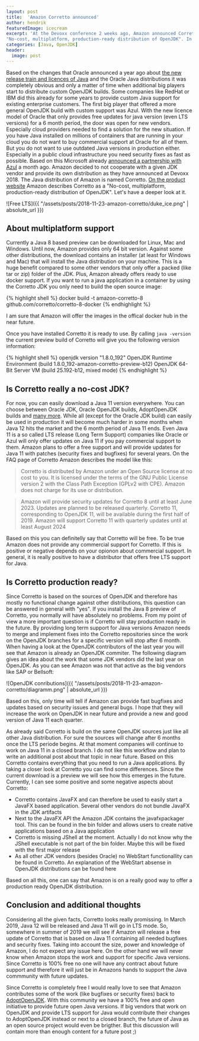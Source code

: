 ```yaml
---
layout: post
title:  'Amazon Corretto announced'
author: hendrik
featuredImage: icecream
excerpt: 'At the Devoxx conference 2 weeks ago, Amazon announced Corretto as a new player in the OpenJDK market. Next to companies like SAP, Oracle or Bellsoft, the cloud computing company now provides a custom OpenJDK build. On the website Amazon Corretto is described as 
"No-cost, multiplatform, production-ready distribution of OpenJDK". In this post I will have a deeper look at Corretto and explain why Amazon did this move.'
categories: [Java, OpenJDK]
header:
  image: post
---
```


Based on the changes that Oracle announced a year ago about [the new release train and licences of Java](/java/2018/06/25/java-releases.html) and the Oracle Java distributions it was completely obvious and only a matter of time 
when additional big players start to distribute custom OpenJDK builds. Some companies like RedHat or IBM did this already for some years to provide custom Java support 
for existing enterprise customers. The first big player that offered a more general OpenJDK build with custom support was Azul. With the new licence model of Oracle that 
only provides free updates for java version (even LTS versions) for a 6 month period, the door was open for new vendors. Especially cloud providers needed to find a 
solution for the new situation. If you have Java installed on millions of containers that are running in your cloud you do not want to buy commercial support at Oracle 
for all of them. But you do not want to use outdated Java versions in production either. Especially in a public cloud infrastructure you need security fixes as fast 
as possible. Based on this Microsoft already [announced a partnership with Azul](https://azure.microsoft.com/en-us/blog/microsoft-and-azul-systems-bring-free-java-lts-support-to-azure/) a month ago. Amazon decided to not cooperate with a given JDK vendor and provide its 
own distribution as they have announced at Devoxx 2018. The Java distribution of Amazon is named Corretto. [On the product website](https://aws.amazon.com/de/corretto/) Amazon describes Corretto as a "No-cost, multiplatform, production-ready distribution of OpenJDK". Let's have a deeper look at it.

![Free LTS]({{ "/assets/posts/2018-11-23-amazon-corretto/duke_ice.png" | absolute_url }})

## About multiplatform support

Currently a Java 8 based preview can be downloaded for Linux, Mac and Windows. Until now, Amazon provides only 64 bit version. Against some other distributions, the download 
contains an installer (at least for Windows and Mac) that will install the Java distribution on your machine. This is a huge benefit compared to some other vendors that 
only offer a packed (like tar or zip) folder of the JDK. Plus, Amazon already offers ready to use docker support. If you want to run a java application in a container by using the Corretto JDK you only need to build the open source image:

{% highlight shell %}
docker build -t amazon-corretto-8 github.com/corretto/corretto-8-docker
{% endhighlight %}

I am sure that Amazon will offer the images in the offical docker hub in the near future.

Once you have installed Corretto it is ready to use. By calling `java -version` the current preview build of Corretto will give you the following version information:

{% highlight shell %}
openjdk version "1.8.0_192"
OpenJDK Runtime Environment (build 1.8.0_192-amazon-corretto-preview-b12)
OpenJDK 64-Bit Server VM (build 25.192-b12, mixed mode)
{% endhighlight %}

## Is Corretto really a no-cost JDK?

For now, you can easily download a Java 11 version everywhere. You can choose between Oracle JDK, Oracle OpenJDK builds, AdoptOpenJDK builds and [many more](/jdks/). 
While all (except for the Oracle JDK build) can easily be used in production it will become much harder in some months when Java 12 hits the market and the 6 month period 
of Java 11 ends. Even Java 11 is a so called LTS release (Long Term Support) companies like Oracle or Azul will only offer updates on Java 11 if you pay 
commercial support to them. Amazon plans to offer a free support and will provide updates for Java 11 with patches (security fixes and bugfixes) for 
several years. On the FAQ page of Corretto Amazon describes the model like this:

> Corretto is distributed by Amazon under an Open Source license at no cost to you. It is licensed under the terms of the GNU 
> Public License version 2 with the Class Path Exception (GPLv2 with CPE). Amazon does not charge for its use or distribution.

> Amazon will provide security updates for Corretto 8 until at least June 2023. Updates are planned to be released quarterly.
> Corretto 11, corresponding to OpenJDK 11, will be available during the first half of 2019. Amazon will support Corretto 11 with quarterly updates until at least August 2024

Based on this you can definitelly say that Corretto will be free. To be true Amazon does not provide any commercial support for Corretto.
If this is positive or negative depends on your opionon about commercial support. In general, it is really positive to have a distributor that offers free LTS support for Java.

## Is Corretto production ready?

Since Corretto is based on the sources of OpenJDK and therefore has mostly no functional change against other distributions, this question can be answered in general with "yes". 
If you install the Java 8 preview of Corretto, you normally will have absolutely no problems. From my point of view a more important question is if Corretto will stay
production ready in the future. By providing long term support for Java versions Amazon needs to merge and implement fixes into the Corretto repositories since the work on
the OpenJDK branches for a specific version will stop after 6 month. When having a look at the OpenJDK contributors of the last year you will see that Amazon is already an
OpenJDK commiter. The following diagram gives an idea about the work that some JDK vendors did the last year on OpenJDK. As you can see Amazon was not that active as the
big vendors like SAP or Bellsoft:

![OpenJDK conributions]({{ "/assets/posts/2018-11-23-amazon-corretto/diagramm.png" | absolute_url }})

Based on this, only time will tell if Amazon can provide fast bugfixes and updates based on security issues and general bugs. I hope that they will increase the work on OpenJDK in near future and
provide a new and good version of Java 11 each quarter.

As already said Corretto is build on the same OpenJDK sources just like all other Java distribution. For sure the sources will change after 6 months once the LTS periode begins. At that moment companies
will continue to work on Java 11 in a closed branch. I do not like this workflow and plan to write an additional post about that topic in near future. Based on this Corretto contains everything that
you need to run a Java applications. By taking a closer look at Corretto you can find some differences. Since the current download is a preview we will see how this emerges in the future. Currently, I
can see some positive and some negative aspects about Corretto:

* Corretto contains JavaFX and can therefore be used to easily start a JavaFX based application. Several other vendors do not bundle JavaFX in the JDK artifacts
* Next to the JavaFX API the Amazon JDK contains the javafxpackager tool. This can be found in the bin folder and allows users to create native applications based on a Java application
* Corretto is missing JShell at the moment. Actually I do not know why the JShell executable is not part of the bin folder. Maybe this will be fixed with the first major release
* As all other JDK vendors (besides Oracle) no WebStart functionallity can be found in Corretto. An explanation of the WebStart absense in OpenJDK distributions can be found here

Based on all this, one can say that Amazon is on a really good way to offer a production ready OpenJDK distribution.

## Conclusion and additional thoughts

Considering all the given facts, Corretto looks really promissing. In March 2019, Java 12 will be released and Java 11 will go in LTS mode. So, somewhere in summer of 2019 we will
see if Amazon will release a free update of Corretto that is based on Java 11 containing all needed bugfixes and security fixes. Taking into account the size, power and
knowledge of Amazon, I do not expect any issue here. On the other hand we will never know when Amazon stops the work and support for specific Java versions. Since
Corretto is 100% free no one will have any contract about future support and therefore it will just be in Amazons hands to support the Java commmunity with future
updates.

Since Corretto is completely free I would really love to see that Amazon contributes some of the work (like bugfixes or security fixes) back to [AdoptOpenJDK](https://adoptopenjdk.net). With this
community we have a 100% free and open initiative to provide future open Java versions. If big vendors that work on OpenJDK and provide LTS support for Java would
contribute their changes to AdoptOpenJDK instead or next to a closed branch, the future of Java as an open source project would even be brigther. But this discussion
will contain more than enough content for a future post ;)

